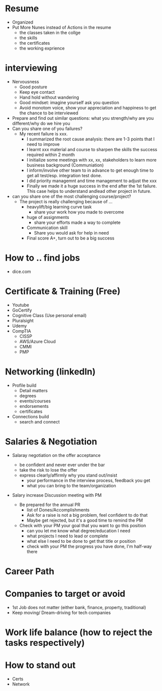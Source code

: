 # Resume
- Organized
- Put More Nunes instead of Actions in the resume
	* the classes taken in the collge
	* the skills 
	* the certificates
	* the working exprience

# interviewing
* Nervousness
	* Good posture
	* Keep eye contact
	* Hand hold without wandering
	* Good mindset: imagine yourself ask you question
	* Avoid monotom voice, show your appreciation and happiness to get the chance to be interviewed
* Prepare and find out similar questions: what you strength/why are you different/why do we hire you
* Can you share one of you failures?
	* My recent failure is xxx. 
		* I summarized the root cause analysis: there are 1-3 points that I need to improve
		* I learnt xxx material and course to sharpen the skills the success required within 2 month
		* I initialize some meetings with xx, xx, stakeholders to learn more business background (Communiation)
		* I inform/involve other team to in advance to get enough time to get all test/esp. integration test done.
		* I did priority managemnt and time management to adjust the xxx
		* Finally we made it a huge success in the end after the 1st failure. This case helps to understand andlead other project in future.
* can you share one of the most challenging course/project?
	* The project is really challenging because of ...
		* heavylift/big learning curve task
			* share your work how you made to overcome
		* huge of assignments 
			* share your efforts made a way to complete 
		* Communication skill
			* Share you would ask for help in need
		* Final score A+, turn out to be a big success

# How to .. find jobs
- dice.com

# Certificate & Training (Free)
- Youtube
- GoCertify
- Cognitive Class (Use personal email)
- Pluralsight
- Udemy
- CompTIA
	* CISSP
	* AWS/Azure Cloud
	* CMMI
	* PMP

# Networking (linkedIn)
- Profile build
	* Detail matters
	* degrees
	* events/courses
	* endorsements
	* certificates
- Connections build
	* search and connect

# Salaries & Negotiation
- Salaray negotiation on the offer acceptance
	* be confident and never ever under the bar
	* take the risk to lose the offer
	* express clearly/affirmly why you stand out/insist
		* your performance in the interview process, feedback you get
		* what you can bring to the team/organization

- Salary increase Discussion meeting with PM
	* Be prepared for the annual PR
		* list of Dones/Accomplishments
		* Ask for a raise is not a big problem, feel confident to do that
		* Maybe get rejected, but it's a good time to remind the PM 
	* Check with your PM your goal that you want to go this position
		* can you let me know what degree/education I need
		* what projects I need to lead or complete
		* what else I need to be done to get that title or position
		* check with your PM the progress you have done, I'm half-way there

# Career Path

# Companies to target or avoid
- 1st Job does not matter (either bank, finance, property, traditional)
- Keep moving/ Dream-driving for tech companies

# Work life balance (how to reject the tasks respectively)

# How to stand out
- Certs
- Network